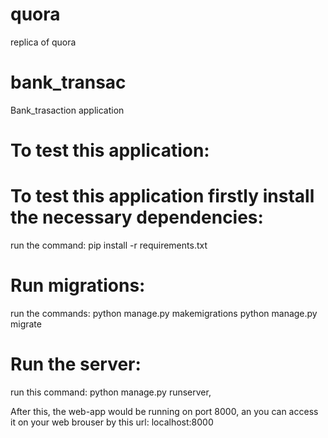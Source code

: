 # quora
replica of quora

# bank_transac
Bank_trasaction application

# To test this application:

# To test this application firstly install the necessary dependencies:
run the command: pip install -r requirements.txt

# Run migrations:
run the commands:
python manage.py makemigrations
python manage.py migrate

# Run the server:
run this command: python manage.py runserver,

After this, the web-app would be running on port 8000, an you can access it on your web brouser by this url: localhost:8000 
